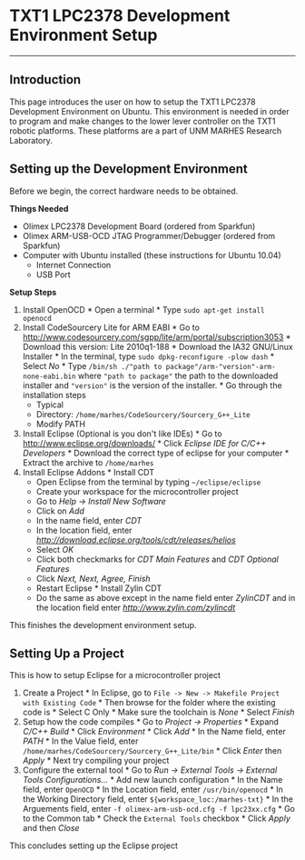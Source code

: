# TXT1 LPC2378 Development Environment Setup #

---

## Introduction ##

This page introduces the user on how to setup the TXT1 LPC2378 Development Environment on Ubuntu.  This environment is needed in order to program and make changes to the lower lever controller on the TXT1 robotic platforms.  These platforms are a part of UNM MARHES Research Laboratory.


## Setting up the Development Environment ##

Before we begin, the correct hardware needs to be obtained.

**Things Needed**
  * Olimex LPC2378 Development Board (ordered from Sparkfun)
  * Olimex ARM-USB-OCD JTAG Programmer/Debugger (ordered from Sparkfun)
  * Computer with Ubuntu installed (these instructions for Ubuntu 10.04)
    * Internet Connection
    * USB Port

**Setup Steps**
  1. Install OpenOCD
    * Open a terminal
    * Type `sudo apt-get install openocd`
  1. Install CodeSourcery Lite for ARM EABI
    * Go to http://www.codesourcery.com/sgpp/lite/arm/portal/subscription3053
    * Download this version: Lite 2010q1-188
    * Download the IA32 GNU/Linux Installer
    * In the terminal, type `sudo dpkg-reconfigure -plow dash`
    * Select _No_
    * Type `/bin/sh ./"path to package"/arm-"version"-arm-none-eabi.bin` where `"path to package"` the path to the downloaded installer and `"version"` is the version of the installer.
    * Go through the installation steps
      * Typical
      * Directory: `/home/marhes/CodeSourcery/Sourcery_G++_Lite`
      * Modify PATH
  1. Install Eclipse (Optional is you don't like IDEs)
    * Go to http://www.eclipse.org/downloads/
    * Click _Eclipse IDE for C/C++ Developers_
    * Download the correct type of eclipse for your computer
    * Extract the archive to `/home/marhes`
  1. Install Eclipse Addons
    * Install CDT
      * Open Eclipse from the terminal by typing `~/eclipse/eclipse`
      * Create your workspace for the microcontroller project
      * Go to _Help -> Install New Software_
      * Click on _Add_
      * In the name field, enter _CDT_
      * In the location field, enter _http://download.eclipse.org/tools/cdt/releases/helios_
      * Select _OK_
      * Click both checkmarks for _CDT Main Features_ and _CDT Optional Features_
      * Click _Next, Next, Agree, Finish_
      * Restart Eclipse
    * Install Zylin CDT
      * Do the same as above except in the name field enter _ZylinCDT_ and in the location field enter _http://www.zylin.com/zylincdt_

This finishes the development environment setup.

## Setting Up a Project ##

This is how to setup Eclipse for a microcontroller project

  1. Create a Project
    * In Eclipse, go to `File -> New -> Makefile Project with Existing Code`
    * Then browse for the folder where the existing code is
    * Select C Only
    * Make sure the toolchain is _None_
    * Select _Finish_
  1. Setup how the code compiles
    * Go to _Project -> Properties_
    * Expand _C/C++ Build_
    * Click _Environment_
    * Click _Add_
    * In the Name field, enter _PATH_
    * In the Value field, enter `/home/marhes/CodeSourcery/Sourcery_G++_Lite/bin`
    * Click _Enter_ then _Apply_
    * Next try compiling your project
  1. Configure the external tool
    * Go to _Run -> External Tools -> External Tools Configurations..._
    * Add new launch configuration
    * In the Name field, enter `OpenOCD`
    * In the Location field, enter `/usr/bin/openocd`
    * In the Working Directory field, enter `${workspace_loc:/marhes-txt}`
    * In the Arguements field, enter `-f olimex-arm-usb-ocd.cfg -f lpc23xx.cfg`
    * Go to the Common tab
    * Check the `External Tools` checkbox
    * Click _Apply_ and then _Close_

This concludes setting up the Eclipse project